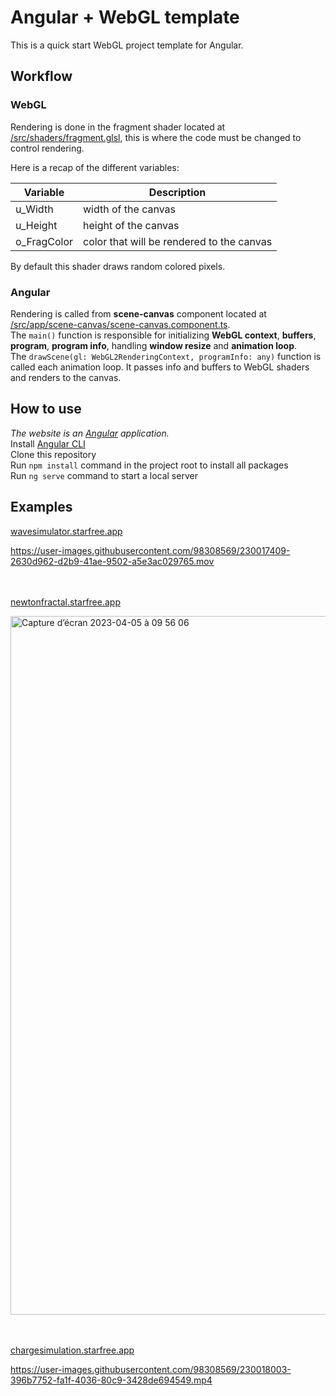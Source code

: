 # Angular + WebGL template 
This is a quick start WebGL project template for Angular.

## Workflow

### WebGL
Rendering is done in the fragment shader located at [/src/shaders/fragment.glsl](/src/shaders/fragment.glsl), this is where the code must be changed to control rendering.

Here is a recap of the different variables:

| Variable  | Description |
| ------------- | ------------- |
| u_Width  | width of the canvas |
| u_Height  | height of the canvas |
| o_FragColor | color that will be rendered to the canvas |

By default this shader draws random colored pixels.

### Angular

Rendering is called from **scene-canvas** component located at [/src/app/scene-canvas/scene-canvas.component.ts](src/app/scene-canvas/scene-canvas.component.ts).<br>
The ``main()`` function is responsible for initializing **WebGL context**, **buffers**, **program**, **program info**, handling **window resize** and **animation loop**.<br>
The ``drawScene(gl: WebGL2RenderingContext, programInfo: any)`` function is called each animation loop. It passes info and buffers to WebGL shaders and renders to the canvas.


## How to use

*The website is an [Angular](https://angular.io/docs) application.*<br>
Install [Angular CLI](https://angular.io/cli)<br>
Clone this repository<br>
Run ``npm install`` command in the project root to install all packages<br>
Run ``ng serve`` command to start a local server

## Examples


[wavesimulator.starfree.app](https://wavesimulator.starfree.app)

https://user-images.githubusercontent.com/98308569/230017409-2630d962-d2b9-41ae-9502-a5e3ac029765.mov

<br><br>
[newtonfractal.starfree.app](https://newtonfractal.starfree.app)

<img width="1118" alt="Capture d’écran 2023-04-05 à 09 56 06" src="https://user-images.githubusercontent.com/98308569/230017614-6dcf0dd7-06cd-46d5-afc5-7edc7d6cae26.png">

<br><br>
[chargesimulation.starfree.app](https://chargesimulation.starfree.app)

https://user-images.githubusercontent.com/98308569/230018003-396b7752-fa1f-4036-80c9-3428de694549.mp4

